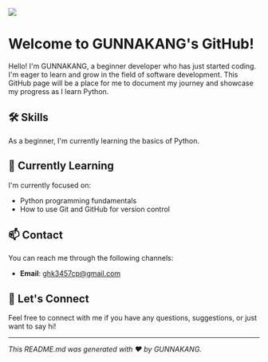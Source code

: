 ![]([https://assets.pokemon.com/assets/cms2/img/misc/countries/au/country_detail_pokemon.png](https://64.media.tumblr.com/56053f37e0a633eb13ea3b530ac6cdc0/tumblr_inline_p17l0rkfnj1u0axx7_500.gif))
# Welcome to GUNNAKANG's GitHub!

Hello! I'm GUNNAKANG, a beginner developer who has just started coding. I'm eager to learn and grow in the field of software development. This GitHub page will be a place for me to document my journey and showcase my progress as I learn Python.

## 🛠️ Skills

As a beginner, I'm currently learning the basics of Python.

## 🌱 Currently Learning

I'm currently focused on:

- Python programming fundamentals
- How to use Git and GitHub for version control

## 📫 Contact

You can reach me through the following channels:

- **Email**: [ghk3457cp@gmail.com](mailto:ghk3457cpl@gmail.com)

## 💬 Let's Connect

Feel free to connect with me if you have any questions, suggestions, or just want to say hi!

---

*This README.md was generated with ❤️ by GUNNAKANG.*
